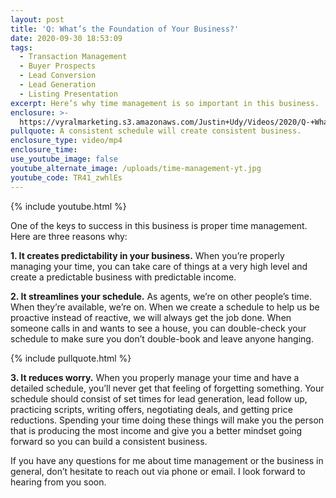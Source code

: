 ```yaml
---
layout: post
title: 'Q: What’s the Foundation of Your Business?'
date: 2020-09-30 18:53:09
tags:
  - Transaction Management
  - Buyer Prospects
  - Lead Conversion
  - Lead Generation
  - Listing Presentation
excerpt: Here’s why time management is so important in this business.
enclosure: >-
  https://vyralmarketing.s3.amazonaws.com/Justin+Udy/Videos/2020/Q-+Whats+the+Foundation+of+Your+Business_.mp4
pullquote: A consistent schedule will create consistent business.
enclosure_type: video/mp4
enclosure_time:
use_youtube_image: false
youtube_alternate_image: /uploads/time-management-yt.jpg
youtube_code: TR41_zwhlEs
---
```


{% include youtube.html %}

One of the keys to success in this business is proper time management. Here are three reasons why:

**1\. It creates predictability in your business.** When you’re properly managing your time, you can take care of things at a very high level and create a predictable business with predictable income.

**2\. It streamlines your schedule.** As agents, we’re on other people’s time. When they’re available, we’re on. When we create a schedule to help us be proactive instead of reactive, we will always get the job done. When someone calls in and wants to see a house, you can double-check your schedule to make sure you don’t double-book and leave anyone hanging.

{% include pullquote.html %}

**3\. It reduces worry.** When you properly manage your time and have a detailed schedule, you’ll never get that feeling of forgetting something. Your schedule should consist of set times for lead generation, lead follow up, practicing scripts, writing offers, negotiating deals, and getting price reductions. Spending your time doing these things will make you the person that is producing the most income and give you a better mindset going forward so you can build a consistent business.

If you have any questions for me about time management or the business in general, don’t hesitate to reach out via phone or email. I look forward to hearing from you soon.